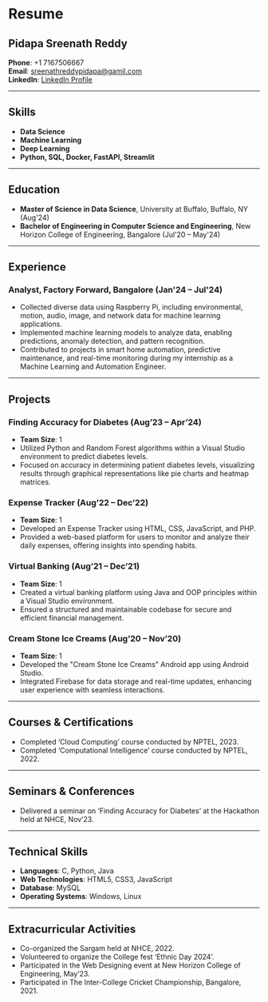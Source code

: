 # Resume

## Pidapa Sreenath Reddy

**Phone**: +1 7167506667  
**Email**: sreenathreddypidapa@gamil.com  
**LinkedIn**: [LinkedIn Profile](#)

---

## Skills
- **Data Science**
- **Machine Learning**
- **Deep Learning**
- **Python, SQL, Docker, FastAPI, Streamlit**

---

## Education
- **Master of Science in Data Science**, University at Buffalo, Buffalo, NY (Aug'24)
- **Bachelor of Engineering in Computer Science and Engineering**, New Horizon College of Engineering, Bangalore (Jul'20 – May'24)

---

## Experience

### Analyst, Factory Forward, Bangalore (Jan'24 – Jul'24)
- Collected diverse data using Raspberry Pi, including environmental, motion, audio, image, and network data for machine learning applications.
- Implemented machine learning models to analyze data, enabling predictions, anomaly detection, and pattern recognition.
- Contributed to projects in smart home automation, predictive maintenance, and real-time monitoring during my internship as a Machine Learning and Automation Engineer.

---

## Projects

### Finding Accuracy for Diabetes (Aug’23 – Apr’24)
- **Team Size**: 1
- Utilized Python and Random Forest algorithms within a Visual Studio environment to predict diabetes levels.
- Focused on accuracy in determining patient diabetes levels, visualizing results through graphical representations like pie charts and heatmap matrices.

### Expense Tracker (Aug’22 – Dec’22)
- **Team Size**: 1
- Developed an Expense Tracker using HTML, CSS, JavaScript, and PHP.
- Provided a web-based platform for users to monitor and analyze their daily expenses, offering insights into spending habits.

### Virtual Banking (Aug’21 – Dec’21)
- **Team Size**: 1
- Created a virtual banking platform using Java and OOP principles within a Visual Studio environment.
- Ensured a structured and maintainable codebase for secure and efficient financial management.

### Cream Stone Ice Creams (Aug’20 – Nov’20)
- **Team Size**: 1
- Developed the "Cream Stone Ice Creams" Android app using Android Studio.
- Integrated Firebase for data storage and real-time updates, enhancing user experience with seamless interactions.

---

## Courses & Certifications
- Completed ‘Cloud Computing’ course conducted by NPTEL, 2023.
- Completed ‘Computational Intelligence’ course conducted by NPTEL, 2022.

---

## Seminars & Conferences
- Delivered a seminar on ‘Finding Accuracy for Diabetes’ at the Hackathon held at NHCE, Nov’23.

---

## Technical Skills
- **Languages**: C, Python, Java
- **Web Technologies**: HTML5, CSS3, JavaScript
- **Database**: MySQL
- **Operating Systems**: Windows, Linux

---

## Extracurricular Activities
- Co-organized the Sargam held at NHCE, 2022.
- Volunteered to organize the College fest ‘Ethnic Day 2024’.
- Participated in the Web Designing event at New Horizon College of Engineering, May’23.
- Participated in The Inter-College Cricket Championship, Bangalore, 2021.

```{tableofcontents}